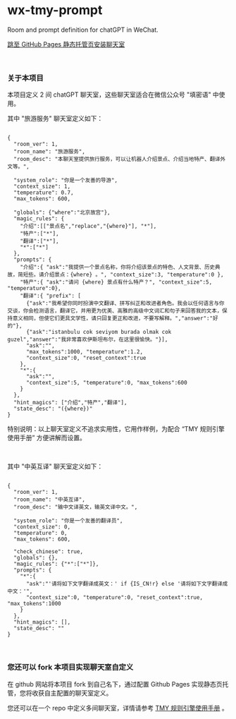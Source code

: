 # wx-tmy-prompt
Room and prompt definition for chatGPT in WeChat.

[跳至 GitHub Pages 静态托管页安装聊天室](https://www.fn-share.com/github_bridge?path=index.html)

&nbsp;

### 关于本项目

本项目定义 2 间 chatGPT 聊天室，这些聊天室适合在微信公众号 "填密语" 中使用。

其中 "旅游服务" 聊天室定义如下：

<pre><code class="tmy-room">
{
  "room_ver": 1,
  "room_name": "旅游服务",
  "room_desc": "本聊天室提供旅行服务，可以让机器人介绍景点、介绍当地特产、翻译外文等。",
  
  "system_role": "你是一个友善的导游",
  "context_size": 1,
  "temperature": 0.7,
  "max_tokens": 600,
  
  "globals": {"where":"北京故宫"},
  "magic_rules": {
    "介绍":[["景点名","replace","{where}"], "*"],
    "特产":["*"],
    "翻译":["*"],
    "*":["*"]
  },
  "prompts": {
    "介绍":{ "ask":"我提供一个景点名称，你将介绍该景点的特色、人文背景、历史典故，简短些。请介绍景点：{where} 。", "context_size":3, "temperature":0 },
    "特产":{ "ask":"请问 {where} 景点有什么特产？", "context_size":5, "temperature":0},
    "翻译":{ "prefix": [
      {"ask":"我希望你同时扮演中文翻译、拼写纠正和改进者角色。我会以任何语言与你交谈，你会检测语言，翻译它，并用更为优美、高雅的高级中文词汇和句子来回答我的文本，保持意义相同，但使它们更具文学性，请只回复更正和改进，不要写解释。","answer":"好的"}, 
      {"ask":"istanbulu cok seviyom burada olmak cok guzel","answer":"我非常喜欢伊斯坦布尔，在这里很愉快。"}],
      "ask":"",
      "max_tokens":1000, "temperature":1.2,
      "context_size":0, "reset_context":true
    },
    "*":{
      "ask":"",
      "context_size":5, "temperature":0, "max_tokens":600
    }
  },
  "hint_magics": ["介绍","特产","翻译"],
  "state_desc": "({where})"
}
</code></pre>

特别说明：以上聊天室定义不追求实用性，它用作样例，为配合 “TMY 规则引擎使用手册” 方便讲解而设置。

&nbsp;

其中 "中英互译" 聊天室定义如下：

<pre><code class="tmy-room">
{
  "room_ver": 1,
  "room_name": "中英互译",
  "room_desc": "输中文译英文，输英文译中文。",
  
  "system_role": "你是一个友善的翻译员",
  "context_size": 0,
  "temperature": 0,
  "max_tokens": 600,
  
  "check_chinese": true,
  "globals": {},
  "magic_rules": {"*":["*"]},
  "prompts": {
    "*":{
      "ask":"'请将如下文字翻译成英文：' if {IS_CN!r} else '请将如下文字翻译成中文：'",
      "context_size":0, "temperature":0, "reset_context":true, "max_tokens":1000
    }
  },
  "hint_magics": [],
  "state_desc": ""
}
</code></pre>

&nbsp;

### 您还可以 fork 本项目实现聊天室自定义

在 github 网站将本项目 fork 到自己名下，通过配置 Github Pages 实现静态页托管，您将收获自主配置的聊天室定义。

您还可以在一个 repo 中定义多间聊天室，详情请参考 [TMY 规则引擎使用手册](https://fnw-tools.github.io/tmy-rule-engine/index.html) 。
